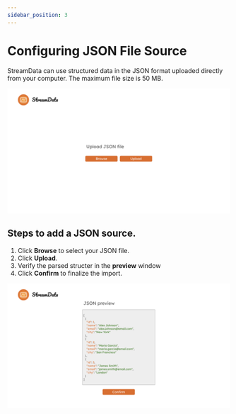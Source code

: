 ```yaml
---
sidebar_position: 3
---
```


# Configuring JSON File Source
StreamData can use structured data in the JSON format uploaded directly from your computer. 
The maximum file size is 50 MB. 

![CSV configuration window](/upload-json.png)

## Steps to add a JSON source.
1. Click **Browse** to select your JSON file.
2. Click **Upload**.
3. Verify the parsed structer in the **preview** window
4. Click **Confirm** to finalize the import.

![JSON data preview](/json_preview.png)